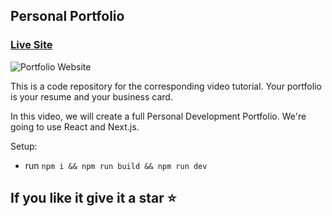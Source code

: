 ## Personal Portfolio

### [Live Site](https://tanveer-e09d4.web.app)

![Portfolio Website](https://firebasestorage.googleapis.com/v0/b/bucket-a2d0b.appspot.com/o/postImages%2Ftanveer-portfolio.png?alt=media&token=ef272d0a-5004-469a-9ecb-38c521d6839f)

This is a code repository for the corresponding video tutorial. Your portfolio is your resume and your business card.

In this video, we will create a full Personal Development Portfolio. We're going to use React and Next.js.

Setup:

- run `npm i && npm run build && npm run dev`


## If you like it give it a star ⭐